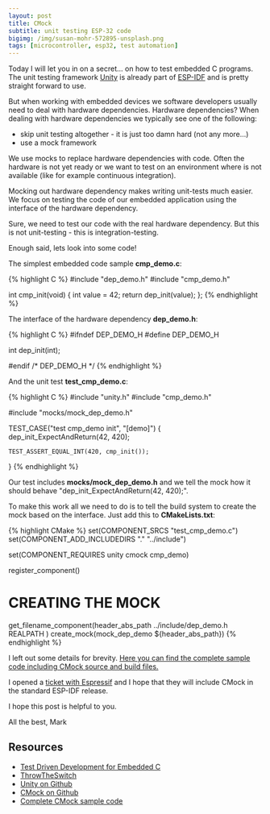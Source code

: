 ```yaml
---
layout: post
title: CMock
subtitle: unit testing ESP-32 code
bigimg: /img/susan-mohr-572895-unsplash.png
tags: [microcontroller, esp32, test automation]
---
```


Today I will let you in on a secret... on how to test embedded C programs. The unit testing framework [Unity](https://github.com/ThrowTheSwitch/Unity) is already part of [ESP-IDF](https://github.com/espressif/esp-idf) and is pretty straight forward to use.

But when working with embedded devices we software developers usually need to deal with hardware dependencies. Hardware dependencies? When dealing with hardware dependencies we typically see one of the following:

* skip unit testing altogether - it is just too damn hard (not any more...)
* use a mock framework

We use mocks to replace hardware dependencies with code. Often the hardware is not yet ready or we want to test on an environment where is not available (like for example continuous integration).

Mocking out hardware dependency makes writing unit-tests much easier. We focus on testing the code of our embedded application using the interface of the hardware dependency.

Sure, we need to test our code with the real hardware dependency. But this is not unit-testing - this is integration-testing.

Enough said, lets look into some code!

The simplest embedded code sample **cmp_demo.c**:

{% highlight C %}
#include "dep_demo.h"
#include "cmp_demo.h"

int cmp_init(void) {
    int value = 42;
    return dep_init(value);
};
{% endhighlight %}

The interface of the hardware dependency **dep_demo.h**:

{% highlight C %}
#ifndef DEP_DEMO_H
#define DEP_DEMO_H

int dep_init(int);

#endif /* DEP_DEMO_H */
{% endhighlight %}


And the unit test **test_cmp_demo.c**:

{% highlight C %}
#include "unity.h"
#include "cmp_demo.h"

#include "mocks/mock_dep_demo.h"

TEST_CASE("test cmp_demo init", "[demo]")
{
    dep_init_ExpectAndReturn(42, 420);

    TEST_ASSERT_EQUAL_INT(420, cmp_init());
}
{% endhighlight %}

Our test includes **mocks/mock_dep_demo.h** and we tell the mock how it should behave "dep_init_ExpectAndReturn(42, 420);".

To make this work all we need to do is to tell the build system to create the mock based on the interface. Just add this to **CMakeLists.txt**:

{% highlight CMake %}
set(COMPONENT_SRCS "test_cmp_demo.c")
set(COMPONENT_ADD_INCLUDEDIRS "." "../include")

set(COMPONENT_REQUIRES unity cmock cmp_demo)

register_component()

#  CREATING THE MOCK  #
get_filename_component(header_abs_path ../include/dep_demo.h REALPATH )
create_mock(mock_dep_demo ${header_abs_path})
{% endhighlight %}

I left out some details for brevity. [Here you can find the complete sample code including CMock source and build files.](https://github.com/finklabs/esp32/tree/master/cmock_demo)

I opened a [ticket with Espressif](https://github.com/espressif/esp-idf/issues/2900) and I hope that they will include CMock in the standard ESP-IDF release.

I hope this post is helpful to you.

All the best, Mark

## Resources

* [Test Driven Development for Embedded C](https://www.amazon.com/Driven-Development-Embedded-Pragmatic-Programmers/dp/193435662X/)
* [ThrowTheSwitch](http://www.throwtheswitch.org/)
* [Unity on Github](https://github.com/ThrowTheSwitch/Unity)
* [CMock on Github](https://github.com/ThrowTheSwitch/CMock)
* [Complete CMock sample code](https://github.com/finklabs/esp32/tree/master/cmock_demo)
